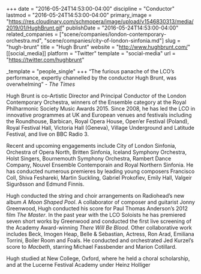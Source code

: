 +++
date = "2016-05-24T14:53:00-04:00"
discipline = "Conductor"
lastmod = "2016-05-24T14:53:00-04:00"
primary_image = "https://res.cloudinary.com/schmopera/image/upload/v1546830313/media/2019/01/HughBrunt.gif"
publishDate = "2016-05-24T14:53:00-04:00"
related_companies = ["scene/companies/london-contemporary-orchestra.md", "scene/companies/city-of-london-sinfonia.md"]
slug = "hugh-brunt"
title = "Hugh Brunt"
website = "http://www.hughbrunt.com/"
[[social_media]]
platform = "Twitter"
template = "social-media"
url = "https://twitter.com/hughbrunt"

_template = "people_single"
+++
“The furious panache of the LCO’s performance, expertly channelled by the conductor Hugh Brunt, was overwhelming” - *The Times*

Hugh Brunt is co-Artistic Director and Principal Conductor of the London Contemporary Orchestra, winners of the Ensemble category at the Royal Philharmonic Society Music Awards 2015. Since 2008, he has led the LCO in innovative programmes at UK and European venues and festivals including the Roundhouse, Barbican, Royal Opera House, Open’er Festival (Poland), Royal Festival Hall, Victoria Hall (Geneva), Village Underground and Latitude Festival, and live on BBC Radio 3.

Recent and upcoming engagements include City of London Sinfonia, Orchestra of Opera North, Britten Sinfonia, Iceland Symphony Orchestra, Holst Singers, Bournemouth Symphony Orchestra, Rambert Dance Company, Nouvel Ensemble Contemporain and Royal Northern Sinfonia. He has conducted numerous premieres by leading young composers Francisco Coll, Shiva Feshareki, Martin Suckling, Gabriel Prokofiev, Emily Hall, Valgeir Sigurðsson and Edmund Finnis.

Hugh conducted the string and choir arrangements on Radiohead’s new album *A Moon Shaped Pool*. A collaborator of composer and guitarist Jonny Greenwood, Hugh conducted his score for Paul Thomas Anderson’s 2012 film *The Master*. In the past year with the LCO Soloists he has premiered seven short works by Greenwood and conducted the first live screening of the Academy Award-winning *There Will Be Blood*. Other collaborative work includes Beck, Imogen Heap, Belle & Sebastian, Actress, Ron Arad, Emilíana Torrini, Boiler Room and Foals. He conducted and orchestrated Jed Kurzel’s score to *Macbeth*, starring Michael Fassbender and Marion Cotillard.

Hugh studied at New College, Oxford, where he held a choral scholarship, and at the Lucerne Festival Academy under Heinz Holliger